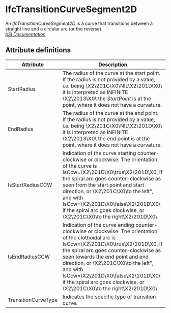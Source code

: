IfcTransitionCurveSegment2D
===========================
An _IfcTransitionCurveSegment2D_ is a curve that transitions between a
straight line and a circular arc (or the reverse).  
[ _bSI
Documentation_](https://standards.buildingsmart.org/IFC/DEV/IFC4_2/FINAL/HTML/schema/ifcgeometryresource/lexical/ifctransitioncurvesegment2d.htm)


Attribute definitions
---------------------
| Attribute           | Description                                                                                                                                                                                                                                                                                                                                                                                 |
|---------------------|---------------------------------------------------------------------------------------------------------------------------------------------------------------------------------------------------------------------------------------------------------------------------------------------------------------------------------------------------------------------------------------------|
| StartRadius         | The radius of the curve at the start point. If the radius is not provided by a value, i.e. being \X2\201C\X0\NIL\X2\201D\X0\ it is interpreted as INFINITE \X2\2013\X0\ the _StartPoint_ is at the point, where it does not have a curvature.                                                                                                                                               |
| EndRadius           | The radius of the curve at the end point. If the radius is not provided by a value, i.e. being \X2\201C\X0\NIL\X2\201D\X0\ it is interpreted as INFINITE \X2\2013\X0\ the end point is at the point, where it does not have a curvature.                                                                                                                                                    |
| IsStartRadiusCCW    | Indication of the curve starting counter-clockwise or clockwise. The orientation of the curve is IsCcw=\X2\201D\X0\true\X2\201D\X0\, if the spiral arc goes counter-clockwise as seen from the start point and start direction, or \X2\201C\X0\to the left", and with IsCcw=\X2\201D\X0\false\X2\201D\X0\ if the spiral arc goes clockwise, or \X2\201C\X0\to the right\X2\201D\X0\\.       |
| IsEndRadiusCCW      | Indication of the curve ending counter-clockwise or clockwise. The orientation of the clothoidal arc is IsCcw=\X2\201D\X0\true\X2\201D\X0\, if the spiral arc goes counter-clockwise as seen towards the end point and end direction, or \X2\201C\X0\to the left", and with IsCcw=\X2\201D\X0\false\X2\201D\X0\ if the spiral arc goes clockwise, or \X2\201C\X0\to the right\X2\201D\X0\\. |
| TransitionCurveType | Indicates the specific type of transition curve.                                                                                                                                                                                                                                                                                                                                            |

